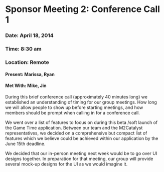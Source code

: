 # Sponsor Meeting 2: Conference Call 1

### Date: April 18, 2014
### Time: 8:30 am
### Location: Remote

#### Present: Marissa, Ryan

#### Met With: Mike, Jin

During this brief conference call (approximately 40 minutes long) we established an understanding of timing for our group meetings.  How long we will allow people to show up before starting meetings, and how members should be prompt when calling in for a conference call.  

We went over a list of features to focus on during this beta /soft launch of the Game Time application.  Between our team and the M2Catalyst representatives, we decided on a comprehensive but compact list of features which we believe could be achieved within our application by the June 15th deadline. 

We decided that our in-person meeting next week would be to go over UI designs together.  In preparation for that meeting, our group will provide several mock-up designs for the UI as we would imagine it. 


